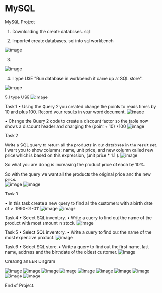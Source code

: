 # MySQL
MySQL Project
1.	Downloading the create databases. sql

2.	Imported create databases. sql into sql workbench 

![image](https://user-images.githubusercontent.com/103393876/232200992-007f06a8-677a-44b8-9c97-b72db2b3965f.png)

3.	
![image](https://user-images.githubusercontent.com/103393876/232199288-ac83cf7c-eaa9-417b-b935-853855cecfc8.png)

4.	I type USE "Run database in workbench it came up at SQL store".

![image](https://user-images.githubusercontent.com/103393876/232201019-bc2b9055-39fd-4b94-8e85-30473b78f5a4.png)

5.I type USE 
![image](https://user-images.githubusercontent.com/103393876/232201053-fda8e518-4c8c-4f95-8758-d0eaac6dccc5.png)

Task 1
•	Using the Query 2 you created change the points to reads times by 10 and plus 100. Record your results in your word document. 
![image](https://user-images.githubusercontent.com/103393876/232201074-b6597ace-872a-4720-8a15-6557003753dc.png)


•	Change the Query 2 code to create a discount factor so the table now shows a discount header and changing the (point + 10) *100
![image](https://user-images.githubusercontent.com/103393876/232201083-49331e53-dc48-4719-8fd6-421591d11803.png)

Task 2

Write a SQL query to return all the products in our database in the result set. I want you to show columns; name, unit price, and new column called new price which is based on this expression, (unit price * 1.1 ). 
 ![image](https://user-images.githubusercontent.com/103393876/232198784-210d342c-fbfb-4ff3-aa04-7d65e6aa6a88.png)

   So what you are doing is increasing the product price of each by 10%. 

   So with the query we want all the products the original price and the new price.  
![image](https://user-images.githubusercontent.com/103393876/232201096-e67cd547-bba3-4b07-9916-d3003712d83e.png)
![image](https://user-images.githubusercontent.com/103393876/232201109-83aceaa1-b69c-455b-ad59-1b3845a7035a.png)

Task 3

•	In this task create a new query to find all the customers with a birth date of > '1990-01-01'
![image](https://user-images.githubusercontent.com/103393876/232201118-364fae20-f224-4c60-bedf-e5c5d82e132d.png)
![image](https://user-images.githubusercontent.com/103393876/232201143-9c4a6b6d-b446-4000-8108-65cb835fabb9.png)

Task 4
•	Select SQL inventory.
•	Write a query to find out the name of the product with most amount in stock.
![image](https://user-images.githubusercontent.com/103393876/232201146-6b891a02-891f-4dd0-885b-c218051d24b6.png)

Task 5
•	Select SQL inventory.
•	Write a query to find out the name of the most expensive product.
![image](https://user-images.githubusercontent.com/103393876/232201126-75048714-1f49-4cc1-a42f-4980ca541f98.png)

Task 6
•	Select SQL store.
•	Write a query to find out the first name, last name, address and the birthdate of the oldest customer.
![image](https://user-images.githubusercontent.com/103393876/232201149-0670bb84-fb8c-4a14-b3cf-ec2e9402c588.png)

Creating an EER Diagram

![image](https://user-images.githubusercontent.com/103393876/232198896-bc95c857-805b-40d8-bfc0-d0bd01454063.png)
![image](https://user-images.githubusercontent.com/103393876/232198910-262823ec-b1a4-4444-bc84-fa5341b692bb.png)
![image](https://user-images.githubusercontent.com/103393876/232198939-1aecbb5d-a962-463c-88f7-1cd4ef9227f9.png)
![image](https://user-images.githubusercontent.com/103393876/232199082-6a7e1a59-42f6-43e6-b8ea-c69a57b50af3.png)
![image](https://user-images.githubusercontent.com/103393876/232199123-fd63de9f-1f54-4cdd-a4e6-21b60ce6729b.png)
![image](https://user-images.githubusercontent.com/103393876/232199024-06cd4815-78a0-456f-80fc-ccfd4e7106b7.png)
![image](https://user-images.githubusercontent.com/103393876/232199130-8ee33ea6-793d-4fa3-aaf2-2f78e5a05304.png)
![image](https://user-images.githubusercontent.com/103393876/232199137-52e31d21-5aab-4cc6-aa91-ac1ff8568b84.png)
![image](https://user-images.githubusercontent.com/103393876/232199150-af360cf2-5ef6-4f5d-8595-e799492f5796.png)
![image](https://user-images.githubusercontent.com/103393876/232199163-b155500d-1b72-423f-97fc-b1328e7ac84b.png)

 End of Project.
 
  
 
 
 


  
